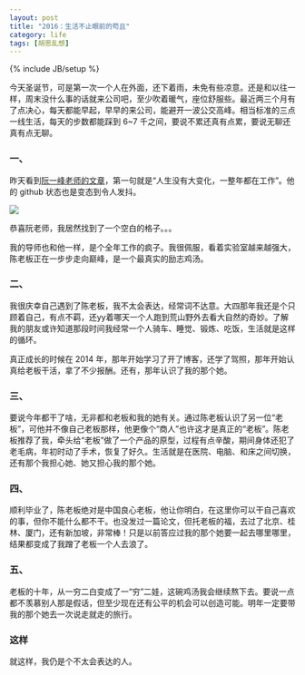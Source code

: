 ```yaml
---
layout: post
title: "2016：生活不止眼前的苟且"
category: life
tags: [胡思乱想]
---
```

{% include JB/setup %}

今天圣诞节，可是第一次一个人在外面，还下着雨，未免有些凉意。还是和以往一样，周末没什么事的话就来公司吧，至少吹着暖气，座位舒服些。最近两三个月有了点决心，每天都能早起，早早的来公司，能避开一波公交高峰。相当标准的三点一线生活，每天的步数都能踩到 6~7 千之间，要说不累还真有点累，要说无聊还真有点无聊。

<!-- break -->

### 一、

昨天看到[阮一峰老师的文章](http://www.ruanyifeng.com/blog/2016/12/year_summary.html)，第一句就是“人生没有大变化，一整年都在工作”。他的 github 状态也是变态到令人发抖。

<img src="http://www.ruanyifeng.com/blogimg/asset/2016/bg2016122001.png" style="max-width: 700px">

恭喜阮老师，我居然找到了一个空白的格子。。。

我的导师也和他一样，是个全年工作的疯子。我很佩服，看着实验室越来越强大，陈老板正在一步步走向巅峰，是一个最真实的励志鸡汤。


### 二、

我很庆幸自己遇到了陈老板，我不太会表达，经常词不达意。大四那年我还是个只顾着自己，有点不羁，还yy着哪天一个人跑到荒山野外去看大自然的奇妙。了解我的朋友或许知道那段时间我经常一个人骑车、睡觉、锻炼、吃饭，生活就是这样的循环。

真正成长的时候在 2014 年，那年开始学习了开了博客，还学了驾照，那年开始认真给老板干活，拿了不少报酬。还有，那年认识了我的那个她。


### 三、

要说今年都干了啥，无非都和老板和我的她有关。通过陈老板认识了另一位“老板”，可他并不像自己老板那样，他更像个“商人”也许这才是真正的“老板”。陈老板推荐了我，牵头给“老板”做了一个产品的原型，过程有点辛酸，期间身体还犯了老毛病，年初时动了手术，恢复了好久。生活就是在医院、电脑、和床之间切换，还有那个我担心她、她又担心我的那个她。


### 四、

顺利毕业了，陈老板绝对是中国良心老板，他让你明白，在这里你可以干自己喜欢的事，但你不能什么都不干。也没发过一篇论文，但托老板的福，去过了北京、桂林、厦门，还有新加坡，非常棒！只是以前答应过我的那个她要一起去哪里哪里，结果都变成了我蹭了老板一个人去浪了。


### 五、

老板的十年，从一穷二白变成了一“穷”二娃，这碗鸡汤我会继续熬下去。要说一点都不羡慕别人那是假话，但至少现在还有公平的机会可以创造可能。明年一定要带我的那个她去一次说走就走的旅行。


### 这样

就这样，我仍是个不太会表达的人。
